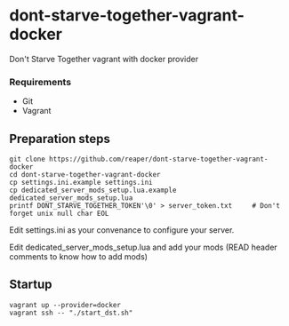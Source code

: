 # dont-starve-together-vagrant-docker
Don't Starve Together vagrant with docker provider

### Requirements
- Git
- Vagrant

## Preparation steps
```
git clone https://github.com/reaper/dont-starve-together-vagrant-docker
cd dont-starve-together-vagrant-docker
cp settings.ini.example settings.ini
cp dedicated_server_mods_setup.lua.example dedicated_server_mods_setup.lua
printf DONT_STARVE_TOGETHER_TOKEN'\0' > server_token.txt     # Don't forget unix null char EOL
```

Edit settings.ini as your convenance to configure your server.

Edit dedicated_server_mods_setup.lua and add your mods (READ header comments to know how to add mods)

## Startup
```
vagrant up --provider=docker
vagrant ssh -- "./start_dst.sh"
```
